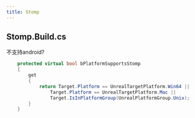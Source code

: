 ```yaml
---
title: Stomp
---
```


## Stomp.Build.cs

不支持android?

```csharp
	protected virtual bool bPlatformSupportsStomp
	{
		get
		{
			return Target.Platform == UnrealTargetPlatform.Win64 ||
				Target.Platform == UnrealTargetPlatform.Mac ||
				Target.IsInPlatformGroup(UnrealPlatformGroup.Unix);
		}
	}
```
